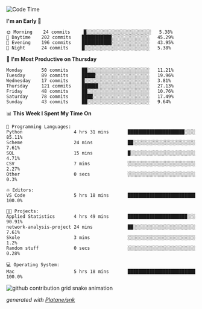 <!--START_SECTION:waka-->
![Code Time](http://img.shields.io/badge/Code%20Time-237%20hrs-blue)

**I'm an Early 🐤** 

```text
🌞 Morning    24 commits     █░░░░░░░░░░░░░░░░░░░░░░░░   5.38% 
🌆 Daytime    202 commits    ███████████░░░░░░░░░░░░░░   45.29% 
🌃 Evening    196 commits    ███████████░░░░░░░░░░░░░░   43.95% 
🌙 Night      24 commits     █░░░░░░░░░░░░░░░░░░░░░░░░   5.38%

```
📅 **I'm Most Productive on Thursday** 

```text
Monday       50 commits     ██░░░░░░░░░░░░░░░░░░░░░░░   11.21% 
Tuesday      89 commits     █████░░░░░░░░░░░░░░░░░░░░   19.96% 
Wednesday    17 commits     █░░░░░░░░░░░░░░░░░░░░░░░░   3.81% 
Thursday     121 commits    ██████░░░░░░░░░░░░░░░░░░░   27.13% 
Friday       48 commits     ██░░░░░░░░░░░░░░░░░░░░░░░   10.76% 
Saturday     78 commits     ████░░░░░░░░░░░░░░░░░░░░░   17.49% 
Sunday       43 commits     ██░░░░░░░░░░░░░░░░░░░░░░░   9.64%

```


📊 **This Week I Spent My Time On** 

```text
💬 Programming Languages: 
Python                   4 hrs 31 mins       █████████████████████░░░░   85.11% 
Scheme                   24 mins             ██░░░░░░░░░░░░░░░░░░░░░░░   7.61% 
SQL                      15 mins             █░░░░░░░░░░░░░░░░░░░░░░░░   4.71% 
CSV                      7 mins              ░░░░░░░░░░░░░░░░░░░░░░░░░   2.27% 
Other                    0 secs              ░░░░░░░░░░░░░░░░░░░░░░░░░   0.3%

🔥 Editors: 
VS Code                  5 hrs 18 mins       █████████████████████████   100.0%

🐱‍💻 Projects: 
Applied Statistics       4 hrs 49 mins       ██████████████████████░░░   90.91% 
network-analysis-project 24 mins             ██░░░░░░░░░░░░░░░░░░░░░░░   7.61% 
Skole                    3 mins              ░░░░░░░░░░░░░░░░░░░░░░░░░   1.2% 
Random stuff             0 secs              ░░░░░░░░░░░░░░░░░░░░░░░░░   0.28%

💻 Operating System: 
Mac                      5 hrs 18 mins       █████████████████████████   100.0%

```


<!--END_SECTION:waka-->


<!--Snake Game-->
![github contribution grid snake animation](https://raw.githubusercontent.com/viggo-gascou/viggo-gascou/output/github-contribution-grid-snake.svg)

_generated with [Platane/snk](https://github.com/Platane/snk)_
<!--Snake Game-->

